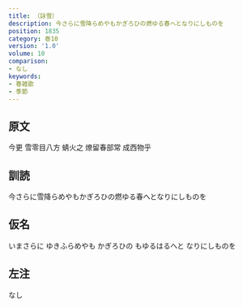 ```yaml
---
title: （詠雪）
description: 今さらに雪降らめやもかぎろひの燃ゆる春へとなりにしものを
position: 1835
category: 巻10
version: '1.0'
volume: 10
comparison:
- なし
keywords:
- 春雑歌
- 季節
---
```


## 原文

今更 雪零目八方 蜻火之 燎留春部常 成西物乎

## 訓読

今さらに雪降らめやもかぎろひの燃ゆる春へとなりにしものを

## 仮名

いまさらに ゆきふらめやも かぎろひの もゆるはるへと なりにしものを

## 左注

なし
